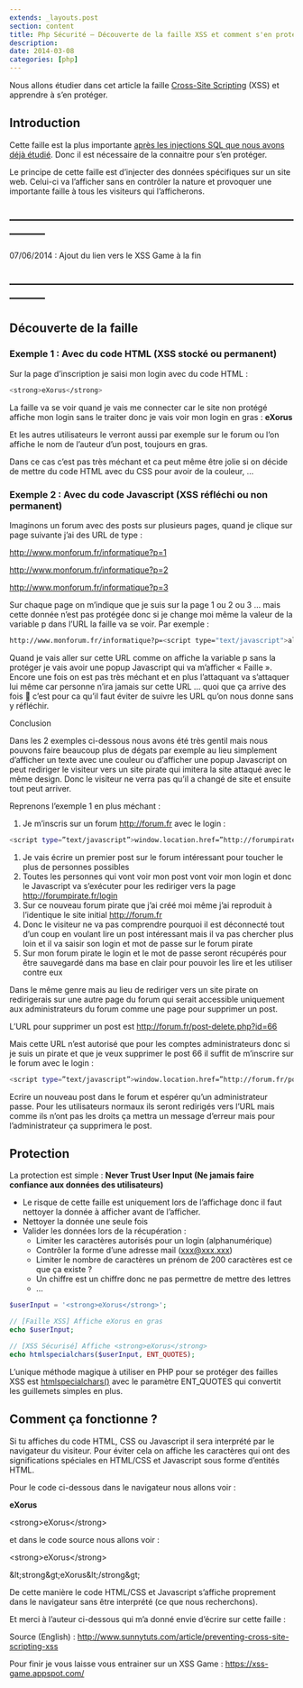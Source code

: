 ```yaml
---
extends: _layouts.post
section: content
title: Php Sécurité – Découverte de la faille XSS et comment s'en protéger
description: 
date: 2014-03-08
categories: [php]
---
```


Nous allons étudier dans cet article la faille [Cross-Site Scripting](http://fr.wikipedia.org/wiki/Cross-site_scripting) (XSS) et apprendre à s’en protéger.

## Introduction

Cette faille est la plus importante [après les injections SQL que nous avons déjà étudié](http://vincent.dauce.fr/php-securite-injection-sql/ "Php Sécurité – Découverte des Injections SQL et comment s’en protéger"). Donc il est nécessaire de la connaitre pour s’en protéger.

Le principe de cette faille est d’injecter des données spécifiques sur un site web. Celui-ci va l’afficher sans en contrôler la nature et provoquer une importante faille à tous les visiteurs qui l’afficherons.

## ———————————————————————————

07/06/2014 : Ajout du lien vers le XSS Game à la fin

## ———————————————————————————

## Découverte de la faille

### Exemple 1 : Avec du code HTML (XSS stocké ou permanent)

Sur la page d’inscription je saisi mon login avec du code HTML :

```bash
<strong>eXorus</strong>
```

La faille va se voir quand je vais me connecter car le site non protégé affiche mon login sans le traiter donc je vais voir mon login en gras : **eXorus**

Et les autres utilisateurs le verront aussi par exemple sur le forum ou l’on affiche le nom de l’auteur d’un post, toujours en gras.

Dans ce cas c’est pas très méchant et ca peut même être jolie si on décide de mettre du code HTML avec du CSS pour avoir de la couleur, …

### Exemple 2 : Avec du code Javascript (XSS réfléchi ou non permanent)

Imaginons un forum avec des posts sur plusieurs pages, quand je clique sur page suivante j’ai des URL de type :

http://www.monforum.fr/informatique?p=1

http://www.monforum.fr/informatique?p=2

http://www.monforum.fr/informatique?p=3

Sur chaque page on m’indique que je suis sur la page 1 ou 2 ou 3 … mais cette donnée n’est pas protégée donc si je change moi même la valeur de la variable p dans l’URL la faille va se voir. Par exemple :

```bash
http://www.monforum.fr/informatique?p=<script type="text/javascript">alert('Faille');</script>
```

Quand je vais aller sur cette URL comme on affiche la variable p sans la protéger je vais avoir une popup Javascript qui va m’afficher « Faille ». Encore une fois on est pas très méchant et en plus l’attaquant va s’attaquer lui même car personne n’ira jamais sur cette URL … quoi que ça arrive des fois 🙂 c’est pour ca qu’il faut éviter de suivre les URL qu’on nous donne sans y réfléchir.

Conclusion

Dans les 2 exemples ci-dessous nous avons été très gentil mais nous pouvons faire beaucoup plus de dégats par exemple au lieu simplement d’afficher un texte avec une couleur ou d’afficher une popup Javascript on peut rediriger le visiteur vers un site pirate qui imitera la site attaqué avec le même design. Donc le visiteur ne verra pas qu’il a changé de site et ensuite tout peut arriver.

Reprenons l’exemple 1 en plus méchant :

1. Je m’inscris sur un forum http://forum.fr avec le login :


```bash
<script type=”text/javascript”>window.location.href=”http://forumpirate.fr/login";</script>
```

1. Je vais écrire un premier post sur le forum intéressant pour toucher le plus de personnes possibles
2. Toutes les personnes qui vont voir mon post vont voir mon login et donc le Javascript va s’exécuter pour les rediriger vers la page http://forumpirate.fr/login
3. Sur ce nouveau forum pirate que j’ai créé moi même j’ai reproduit à l’identique le site initial http://forum.fr
4. Donc le visiteur ne va pas comprendre pourquoi il est déconnecté tout d’un coup en voulant lire un post intéressant mais il va pas chercher plus loin et il va saisir son login et mot de passe sur le forum pirate
5. Sur mon forum pirate le login et le mot de passe seront récupérés pour être sauvegardé dans ma base en clair pour pouvoir les lire et les utiliser contre eux

Dans le même genre mais au lieu de rediriger vers un site pirate on redirigerais sur une autre page du forum qui serait accessible uniquement aux administrateurs du forum comme une page pour supprimer un post.

L’URL pour supprimer un post est http://forum.fr/post-delete.php?id=66

Mais cette URL n’est autorisé que pour les comptes administrateurs donc si je suis un pirate et que je veux supprimer le post 66 il suffit de m’inscrire sur le forum avec le login :

```bash
<script type=”text/javascript”>window.location.href=”http://forum.fr/post-delete.php?id=66";</script>
```

Ecrire un nouveau post dans le forum et espérer qu’un administrateur passe. Pour les utilisateurs normaux ils seront redirigés vers l’URL mais comme ils n’ont pas les droits ça mettra un message d’erreur mais pour l’administrateur ça supprimera le post.

## Protection

La protection est simple : **Never Trust User Input (Ne jamais faire confiance aux données des utilisateurs)**

- Le risque de cette faille est uniquement lors de l’affichage donc il faut nettoyer la donnée à afficher avant de l’afficher.
- Nettoyer la donnée une seule fois
- Valider les données lors de la récupération : 
    - Limiter les caractères autorisés pour un login (alphanumérique)
    - Contrôler la forme d’une adresse mail (xxx@xxx.xxx)
    - Limiter le nombre de caractères un prénom de 200 caractères est ce que ça existe ?
    - Un chiffre est un chiffre donc ne pas permettre de mettre des lettres
    - …

```php
$userInput = '<strong>eXorus</strong>';

// [Faille XSS] Affiche eXorus en gras
echo $userInput;

// [XSS Sécurisé] Affiche <strong>eXorus</strong>
echo htmlspecialchars($userInput, ENT_QUOTES);
```

L’unique méthode magique à utiliser en PHP pour se protéger des failles XSS est [htmlspecialchars()](http://www.php.net/manual/fr/function.htmlspecialchars.php) avec le paramètre ENT_QUOTES qui convertit les guillemets simples en plus.

## Comment ça fonctionne ?

Si tu affiches du code HTML, CSS ou Javascript il sera interprété par le navigateur du visiteur. Pour éviter cela on affiche les caractères qui ont des significations spéciales en HTML/CSS et Javascript sous forme d’entités HTML.

Pour le code ci-dessous dans le navigateur nous allons voir :

**eXorus**

&lt;strong&gt;eXorus&lt;/strong&gt;

et dans le code source nous allons voir :

&lt;strong&gt;eXorus&lt;/strong&gt;

&amp;lt;strong&amp;gt;eXorus&amp;lt;/strong&amp;gt;

De cette manière le code HTML/CSS et Javascript s’affiche proprement dans le navigateur sans être interprété (ce que nous recherchons).

Et merci à l’auteur ci-dessous qui m’a donné envie d’écrire sur cette faille :

Source (English) : <http://www.sunnytuts.com/article/preventing-cross-site-scripting-xss>

Pour finir je vous laisse vous entrainer sur un XSS Game : <https://xss-game.appspot.com/>